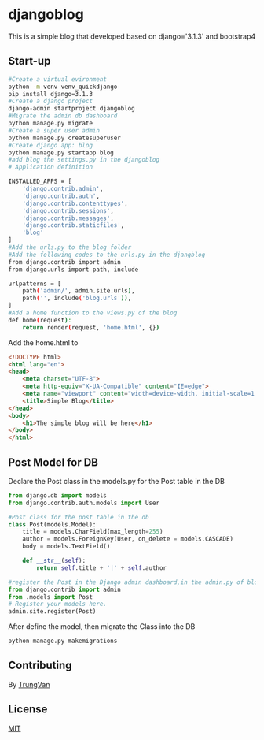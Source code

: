 # djangoblog 
This is a simple blog that developed based on django='3.1.3' and bootstrap4
## Start-up
```bash
#Create a virtual evironment
python -m venv venv_quickdjango
pip install django=3.1.3
#Create a django project
django-admin startproject djangoblog
#Migrate the admin db dashboard
python manage.py migrate
#Create a super user admin
python manage.py createsuperuser
#Create django app: blog
python manage.py startapp blog
#add blog the settings.py in the djangoblog
# Application definition

INSTALLED_APPS = [
    'django.contrib.admin',
    'django.contrib.auth',
    'django.contrib.contenttypes',
    'django.contrib.sessions',
    'django.contrib.messages',
    'django.contrib.staticfiles',
    'blog'
]
#Add the urls.py to the blog folder
#Add the following codes to the urls.py in the djangblog
from django.contrib import admin
from django.urls import path, include

urlpatterns = [
    path('admin/', admin.site.urls),
    path('', include('blog.urls')),
]
#Add a home function to the views.py of the blog
def home(request):
    return render(request, 'home.html', {})
```
Add the home.html to
```html
<!DOCTYPE html>
<html lang="en">
<head>
    <meta charset="UTF-8">
    <meta http-equiv="X-UA-Compatible" content="IE=edge">
    <meta name="viewport" content="width=device-width, initial-scale=1.0">
    <title>Simple Blog</title>
</head>
<body>
    <h1>The simple blog will be here</h1>
</body>
</html>
```
## Post Model for DB
Declare the Post class in the models.py for the Post table in the DB
```python
from django.db import models
from django.contrib.auth.models import User

#Post class for the post table in the db
class Post(models.Model):
    title = models.CharField(max_length=255)
    author = models.ForeignKey(User, on_delete = models.CASCADE)
    body = models.TextField()

    def __str__(self):
        return self.title + '|' + self.author

#register the Post in the Django admin dashboard,in the admin.py of blog
from django.contrib import admin
from .models import Post 
# Register your models here.
admin.site.register(Post)
```
After define the model, then migrate the Class into the DB
```bash
python manage.py makemigrations
```

## Contributing
By [TrungVan](https://www.facebook.com/trungnemo)
## License
[MIT](https://choosealicense.com/licenses/mit/)
